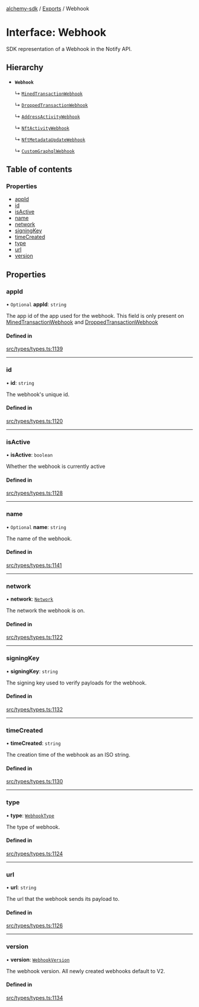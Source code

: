 [alchemy-sdk](../README.md) / [Exports](../modules.md) / Webhook

# Interface: Webhook

SDK representation of a Webhook in the Notify API.

## Hierarchy

- **`Webhook`**

  ↳ [`MinedTransactionWebhook`](MinedTransactionWebhook.md)

  ↳ [`DroppedTransactionWebhook`](DroppedTransactionWebhook.md)

  ↳ [`AddressActivityWebhook`](AddressActivityWebhook.md)

  ↳ [`NftActivityWebhook`](NftActivityWebhook.md)

  ↳ [`NftMetadataUpdateWebhook`](NftMetadataUpdateWebhook.md)

  ↳ [`CustomGraphqlWebhook`](CustomGraphqlWebhook.md)

## Table of contents

### Properties

- [appId](Webhook.md#appid)
- [id](Webhook.md#id)
- [isActive](Webhook.md#isactive)
- [name](Webhook.md#name)
- [network](Webhook.md#network)
- [signingKey](Webhook.md#signingkey)
- [timeCreated](Webhook.md#timecreated)
- [type](Webhook.md#type)
- [url](Webhook.md#url)
- [version](Webhook.md#version)

## Properties

### appId

• `Optional` **appId**: `string`

The app id of the app used for the webhook. This field is only present on
[MinedTransactionWebhook](MinedTransactionWebhook.md) and [DroppedTransactionWebhook](DroppedTransactionWebhook.md)

#### Defined in

[src/types/types.ts:1139](https://github.com/alchemyplatform/alchemy-sdk-js/blob/fb68bb4a/src/types/types.ts#L1139)

___

### id

• **id**: `string`

The webhook's unique id.

#### Defined in

[src/types/types.ts:1120](https://github.com/alchemyplatform/alchemy-sdk-js/blob/fb68bb4a/src/types/types.ts#L1120)

___

### isActive

• **isActive**: `boolean`

Whether the webhook is currently active

#### Defined in

[src/types/types.ts:1128](https://github.com/alchemyplatform/alchemy-sdk-js/blob/fb68bb4a/src/types/types.ts#L1128)

___

### name

• `Optional` **name**: `string`

The name of the webhook.

#### Defined in

[src/types/types.ts:1141](https://github.com/alchemyplatform/alchemy-sdk-js/blob/fb68bb4a/src/types/types.ts#L1141)

___

### network

• **network**: [`Network`](../enums/Network.md)

The network the webhook is on.

#### Defined in

[src/types/types.ts:1122](https://github.com/alchemyplatform/alchemy-sdk-js/blob/fb68bb4a/src/types/types.ts#L1122)

___

### signingKey

• **signingKey**: `string`

The signing key used to verify payloads for the webhook.

#### Defined in

[src/types/types.ts:1132](https://github.com/alchemyplatform/alchemy-sdk-js/blob/fb68bb4a/src/types/types.ts#L1132)

___

### timeCreated

• **timeCreated**: `string`

The creation time of the webhook as an ISO string.

#### Defined in

[src/types/types.ts:1130](https://github.com/alchemyplatform/alchemy-sdk-js/blob/fb68bb4a/src/types/types.ts#L1130)

___

### type

• **type**: [`WebhookType`](../enums/WebhookType.md)

The type of webhook.

#### Defined in

[src/types/types.ts:1124](https://github.com/alchemyplatform/alchemy-sdk-js/blob/fb68bb4a/src/types/types.ts#L1124)

___

### url

• **url**: `string`

The url that the webhook sends its payload to.

#### Defined in

[src/types/types.ts:1126](https://github.com/alchemyplatform/alchemy-sdk-js/blob/fb68bb4a/src/types/types.ts#L1126)

___

### version

• **version**: [`WebhookVersion`](../enums/WebhookVersion.md)

The webhook version. All newly created webhooks default to V2.

#### Defined in

[src/types/types.ts:1134](https://github.com/alchemyplatform/alchemy-sdk-js/blob/fb68bb4a/src/types/types.ts#L1134)
